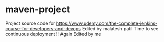 # maven-project
Project source code for https://www.udemy.com/the-complete-jenkins-course-for-developers-and-devops
Edited by malatesh patil
Time to see continuous deployment !!
Again Edited by me

